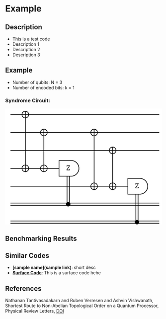 # Example

## Description
 - This is a test code
 - Description 1
 - Description 2
 - Description 3

## Example
- Number of qubits: N = 3
- Number of encoded bits: k = 1
### Syndrome Circuit:
![example Syndrome Circuit](../../src/pages/images/codeplots/example-codeplot.png)

## Benchmarking Results

##

## Similar Codes
- **[sample name](sample link)**: short desc
- **[Surface Code](https://www.nature.com/articles/s41586-022-05434-1)**: This is a surface code hehe

## References
Nathanan Tantivasadakarn and Ruben Verresen and Ashvin Vishwanath, Shortest Route to Non-Abelian Topological Order on a Quantum Processor, Physical Review Letters, [DOI](https://doi.org/10.1103/PhysRevLett.131.060405)